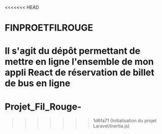 <<<<<<< HEAD
# FINPROETFILROUGE
Il s'agit du dépôt permettant de mettre en ligne l'ensemble de mon appli React de réservation de billet de bus en ligne
=======
# Projet_Fil_Rouge-
>>>>>>> 1d6fa71 (Initialisation du projet Laravel/Inertia.js)
